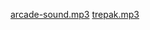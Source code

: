 [arcade-sound.mp3](https://mixkit.co/free-sound-effects/game/)
[trepak.mp3](https://archive.org/details/TrepakFromTheNutcracker)
